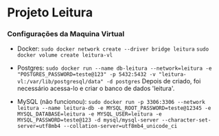 # Projeto Leitura

### Configurações da Maquina Virtual

- Docker:
  `sudo docker network create --driver bridge leitura`
  `sudo docker volume create leitura-vl`

- Postgres:
  `sudo docker run --name db-leitura --network=leitura -e "POSTGRES_PASSWORD=teste@123" -p 5432:5432 -v "leitura-vl:/var/lib/postgresql/data" -d postgres`
  Depois de criado, foi necessário acessa-lo e criar o banco de dados 'leitura'.

- MySQL (não funcionou):
  `sudo docker run -p 3306:3306 --network leitura --name leitura-db -e MYSQL_ROOT_PASSWORD=teste@12345 -e MYSQL_DATABASE=leitura -e MYSQL_USER=leitura -e MYSQL_PASSWORD=teste@123 -d mysql/mysql-server --character-set-server=utf8mb4 --collation-server=utf8mb4_unicode_ci`
